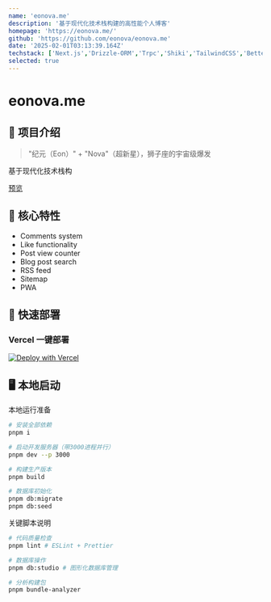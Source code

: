```yaml
---
name: 'eonova.me'
description: '基于现代化技术栈构建的高性能个人博客'
homepage: 'https://eonova.me/'
github: 'https://github.com/eonova/eonova.me'
date: '2025-02-01T03:13:39.164Z'
techstack: ['Next.js','Drizzle-ORM','Trpc','Shiki','TailwindCSS','Better-Auth','TypeScript']
selected: true
---
```


# eonova.me


## 🎉 项目介绍

> "纪元（Eon）" + "Nova"（超新星），狮子座的宇宙级爆发

基于现代化技术栈构

[预览](https://eonova.me)

## 🌌 核心特性

- Comments system
- Like functionality
- Post view counter
- Blog post search
- RSS feed
- Sitemap
- PWA

## 🚀 快速部署

### Vercel 一键部署

[![Deploy with Vercel](https://vercel.com/button)](https://vercel.com/new/clone?repository-url=[https%3A%2F%2Fgithub.com%2Fhamster1963%2Fnextme&env=SITE_URL,SITE_AUTHOR](https://github.com/eonova/eonova.me))

## 🖥️ 本地启动

本地运行准备

```bash
# 安装全部依赖
pnpm i

# 启动开发服务器（带3000进程并行）
pnpm dev --p 3000

# 构建生产版本
pnpm build

# 数据库初始化
pnpm db:migrate
pnpm db:seed
```

关键脚本说明

```bash
# 代码质量检查
pnpm lint # ESLint + Prettier

# 数据库操作
pnpm db:studio # 图形化数据库管理

# 分析构建包
pnpm bundle-analyzer
```

